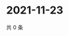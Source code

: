# 2021-11-23

共 0 条

<!-- BEGIN WEIBO -->
<!-- 最后更新时间 Tue Nov 23 2021 14:10:34 GMT+0800 (China Standard Time) -->

<!-- END WEIBO -->
